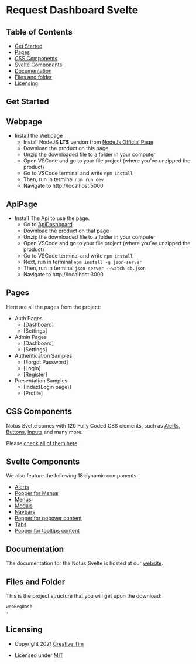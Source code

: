 # Request Dashboard Svelte

## Table of Contents

- [Get Started](#get-started)
- [Pages](#pages)
- [CSS Components](#css-components)
- [Svelte Components](#svelte-components)
- [Documentation](#documentation)
- [Files and folder](#files-and-folder)
- [Licensing](#licensing)

## Get Started
## Webpage
- Install the Webpage
  - Install NodeJS **LTS** version from <a href="https://nodejs.org/en/">NodeJs Official Page</a>
  - Download the product on this page
  - Unzip the downloaded file to a folder in your computer
  - Open VSCode and go to your file project (where you’ve unzipped the product)
  - Go to VSCode terminal and write `npm install`
  - Then, run in terminal `npm run dev`
  - Navigate to http://localhost:5000

## ApiPage
- Install The Api to use the page.
  - Go to [ApiDashboard](https://github.com/Amado-Melguizo/ProyectDashboardApi.git)
  - Download the product on that page
  - Unzip the downloaded file to a folder in your computer
  - Open VSCode and go to your file project (where you’ve unzipped the product)
  - Go to VSCode terminal and write `npm install`
  - Next, run in terminal `npm install -g json-server` 
  - Then, run in terminal `json-server --watch db.json`
  - Navigate to http://localhost:3000

## Pages

Here are all the pages from the project:
- Auth Pages
  - [Dashboard]
  - [Settings]
- Admin Pages
  - [Dashboard]
  - [Settings]
- Authentication Samples
  - [Forgot Password]
  - [Login]
  - [Register]
- Presentation Samples
  - [Index(Login page)]
  - [Profile]

## CSS Components

Notus Svelte comes with 120 Fully Coded CSS elements, such as [Alerts](https://www.creative-tim.com/learning-lab/tailwind/svelte/alerts/notus?ref=ns-github-readme), [Buttons](https://www.creative-tim.com/learning-lab/tailwind/svelte/buttons/notus?ref=ns-github-readme), [Inputs](https://www.creative-tim.com/learning-lab/tailwind/svelte/inputs/notus?ref=ns-github-readme) and many more.

Please [check all of them here](https://www.creative-tim.com/learning-lab/tailwind/svelte/alerts/notus?ref=ns-github-readme).

## Svelte Components

We also feature the following 18 dynamic components:

- [Alerts](https://www.creative-tim.com/learning-lab/tailwind/svelte/alerts/notus?tws=twr-github-readme)
- [Popper for Menus](https://www.creative-tim.com/learning-lab/tailwind/svelte/dropdowns/notus?tws=twr-github-readme)
- [Menus](https://www.creative-tim.com/learning-lab/tailwind/svelte/menus/notus?ref=ns-github-readme)
- [Modals](https://www.creative-tim.com/learning-lab/tailwind/svelte/modals/notus?ref=ns-github-readme)
- [Navbars](https://www.creative-tim.com/learning-lab/tailwind/svelte/navbar/notus?ref=ns-github-readme)
- [Popper for popover content](https://www.creative-tim.com/learning-lab/tailwind/svelte/popovers/notus?ref=ns-github-readme)
- [Tabs](https://www.creative-tim.com/learning-lab/tailwind/svelte/tabs/notus?ref=ns-github-readme)
- [Popper for tooltips content](https://www.creative-tim.com/learning-lab/tailwind/svelte/tooltips/notus?ref=ns-github-readme)

## Documentation

The documentation for the Notus Svelte is hosted at our <a href="https://www.creative-tim.com/learning-lab/tailwind/svelte/overview/notus?ref=ns-readme" target="_blank">website</a>.

## Files and Folder

This is the project structure that you will get upon the download:

```
webReqDash
.

```

## Licensing

- Copyright 2021 <a href="https://www.creative-tim.com/?ref=ns-readme" target="_blank">Creative Tim</a>

- Licensed under <a href="https://github.com/creativetimofficial/notus-svelte/blob/main/LICENSE.md" target="_blank">MIT</a>
